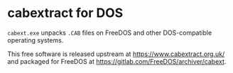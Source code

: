 # cabextract for DOS

`cabext.exe` unpacks `.CAB` files on FreeDOS and other DOS-compatible
operating systems.

This free software is released upstream at https://www.cabextract.org.uk/
and packaged for FreeDOS at https://gitlab.com/FreeDOS/archiver/cabext.
